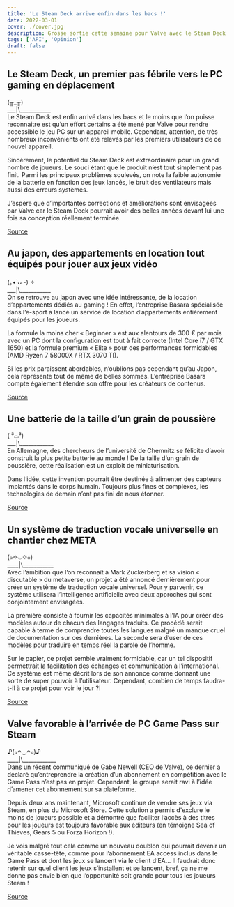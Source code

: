 ```yaml
---
title: 'Le Steam Deck arrive enfin dans les bacs !'
date: 2022-03-01
cover: ./cover.jpg
description: Grosse sortie cette semaine pour Valve avec le Steam Deck. En parallèle, la société d’e-sport Basara propose des appartements dédiés au gaming en location et d’autres d’actualités encore !
tags: ['API', 'Opinion']
draft: false
---
```


## Le Steam Deck, un premier pas fébrile vers le PC gaming en déplacement
(╥_╥)       
\_\_\_|\\\_\_\_\_\_\_\_\_\_\_\_     
Le Steam Deck est enfin arrivé dans les bacs et le moins que l’on puisse reconnaitre est qu’un effort certains a été mené par Valve pour rendre accessible le jeu PC sur un appareil mobile. Cependant, attention, de très nombreux inconvénients ont été relevés par les premiers utilisateurs de ce nouvel appareil.

Sincèrement, le potentiel du Steam Deck est extraordinaire pour un grand nombre de joueurs. Le souci étant que le produit n’est tout simplement pas finit. Parmi les principaux problèmes soulevés, on note la faible autonomie de la batterie en fonction des jeux lancés, le bruit des ventilateurs mais aussi des erreurs systèmes.

J’espère que d’importantes corrections et améliorations sont envisagées par Valve car le Steam Deck pourrait avoir des belles années devant lui une fois sa conception réellement terminée.

[Source](https://www.theverge.com/22950371/valve-steam-deck-review)

## Au japon, des appartements en location tout équipés pour jouer aux jeux vidéo
(｡•̀ ᴗ -) ✧     
\_\_\_|\\\_\_\_\_\_\_\_\_\_\_\_     
On se retrouve au japon avec une idée intéressante, de la location d’appartements dédiés au gaming ! En effet, l’entreprise Basara spécialisée dans l’e-sport a lancé un service de location d’appartements entièrement équipés pour les joueurs.

La formule la moins cher « Beginner » est aux alentours de 300 € par mois avec un PC dont la configuration est tout à fait correcte (Intel Core i7 / GTX 1650) et la formule premium « Elite » pour des performances formidables (AMD Ryzen 7 58000X / RTX 3070 TI).

Si les prix paraissent abordables, n’oublions pas cependant qu’au Japon, cela représente tout de même de belles sommes. L’entreprise Basara compte également étendre son offre pour les créateurs de contenus.


[Source](https://www.journaldugeek.com/2022/02/26/au-japon-des-appartements-a-louer-tout-equipes-pour-les-joueurs/)

## Une batterie de la taille d’un grain de poussière
( ³⌓³)      
\_\_\_|\\\_\_\_\_\_\_\_\_\_\_\_\_       
En Allemagne, des chercheurs de l’université de Chemnitz se félicite d’avoir construit la plus petite batterie au monde ! De la taille d’un grain de poussière, cette réalisation est un exploit de miniaturisation.

Dans l’idée, cette invention pourrait être destinée à alimenter des capteurs implantés dans le corps humain. Toujours plus fines et complexes, les technologies de demain n’ont pas fini de nous étonner.

[Source](https://www.futura-sciences.com/tech/actualites/technologie-plus-petite-batterie-monde-inspire-gateau-roule-96879/)

## Un système de traduction vocale universelle en chantier chez META
(๑✧◡✧๑)       
\_\_\_\_|\\\_\_\_\_\_\_\_\_\_\_\_       
Avec l’ambition que l’on reconnaît à Mark Zuckerberg et sa vision « discutable » du metaverse, un projet a été annoncé dernièrement pour créer un système de traduction vocale universel. Pour y parvenir, ce système utilisera l’intelligence artificielle avec deux approches qui sont conjointement envisagées.

La première consiste à fournir les capacités minimales à l’IA pour créer des modèles autour de chacun des langages traduits. Ce procédé serait capable à terme de comprendre toutes les langues malgré un manque cruel de documentation sur ces dernières. La seconde sera d’user de ces modèles pour traduire en temps réel la parole de l’homme.

Sur le papier, ce projet semble vraiment formidable, car un tel dispositif permettrait la facilitation des échanges et communication à l’international. Ce système est même décrit lors de son annonce comme donnant une sorte de super pouvoir à l’utilisateur. Cependant, combien de temps faudra-t-il à ce projet pour voir le jour ?!

[Source](https://geeko.lesoir.be/2022/02/25/facebook-travaille-sur-un-systeme-de-traduction-vocale-universel/)

## Valve favorable à l’arrivée de PC Game Pass sur Steam
♪(๑ᴖ◡ᴖ๑)♪     
\_\_\_\_|\\\_\_\_\_\_\_\_\_\_\_\_\_     
Dans un récent communiqué de Gabe Newell (CEO de Valve), ce dernier a déclaré qu’entreprendre la création d’un abonnement en compétition avec le Game Pass n’est pas en projet. Cependant, le groupe serait ravi à l’idée d’amener cet abonnement sur sa plateforme.

Depuis deux ans maintenant, Microsoft continue de vendre ses jeux via Steam, en plus du Microsoft Store. Cette solution a permis d'exclure le moins de joueurs possible et a démontré que faciliter l’accès à des titres pour les joueurs est toujours favorable aux éditeurs (en témoigne Sea of Thieves, Gears 5 ou Forza Horizon !).

Je vois malgré tout cela comme un nouveau doublon qui pourrait devenir un véritable casse-tête, comme pour l’abonnement EA access inclus dans le Game Pass et dont les jeux se lancent via le client d’EA… Il faudrait donc retenir sur quel client les jeux s’installent et se lancent, bref, ça ne me donne pas envie bien que l’opportunité soit grande pour tous les joueurs Steam !

[Source](https://www.theverge.com/2022/2/26/22952086/valve-microsoft-pc-game-pass-steam-comments)